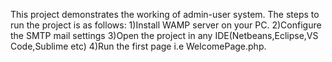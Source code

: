 This project demonstrates the working of admin-user system.
The steps to run the project is as follows:
1)Install WAMP server on your PC.
2)Configure the SMTP mail settings
3)Open the project in any IDE(Netbeans,Eclipse,VS Code,Sublime etc)
4)Run the first page i.e WelcomePage.php.

